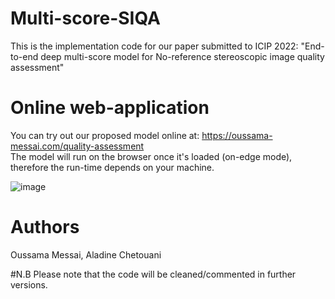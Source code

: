 # Multi-score-SIQA

This is the implementation code for our paper submitted to ICIP 2022:
"End-to-end deep multi-score model for No-reference stereoscopic image quality assessment"

# Online web-application

You can try out our proposed model online at: https://oussama-messai.com/quality-assessment </br>
The model will run on the browser once it's loaded (on-edge mode), therefore the run-time depends on your machine. </br>

![image](https://github.com/o-messai/multi-score-SIQA/results/online.png?raw=true)



# Authors
Oussama Messai, Aladine Chetouani

#N.B
Please note that the code will be cleaned/commented in further versions.
